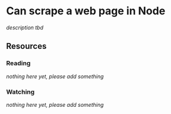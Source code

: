 # Can scrape a web page in Node

_description tbd_

## Resources

### Reading

_nothing here yet, please add something_

### Watching

_nothing here yet, please add something_
